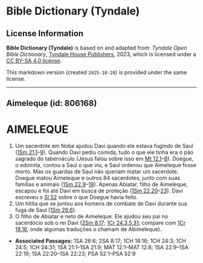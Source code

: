 # Bible Dictionary (Tyndale)

## License Information

**Bible Dictionary (Tyndale)** is based on and adapted from: _Tyndale Open Bible Dictionary_, [Tyndale House Publishers](https://tyndaleopenresources.com/), 2023, which is licensed under a [CC BY-SA 4.0 license](https://creativecommons.org/licenses/by-sa/4.0/legalcode.en).

This markdown version (created `2025-10-20`) is provided under the same license.



--------------------------------

## Aimeleque (id: 806168)

AIMELEQUE
=========

1. Um sacerdote em Nobe ajudou Davi quando ele estava fugindo de Saul ([1Sm 21\.1](https://ref.ly/1Sam21:1-1Sam21:9)–[9](https://ref.ly/1Sam21:1-1Sam21:9)). Quando Davi pediu comida, tudo o que ele tinha era o pão sagrado do tabernáculo (Jesus falou sobre isso em [Mt 12\.1](https://ref.ly/Matt12:1-Matt12:8)–[8](https://ref.ly/Matt12:1-Matt12:8)). Doegue, o edomita, contou a Saul o que viu, e Saul ordenou que Aimeleque fosse morto. Mas os guardas de Saul não queriam matar um sacerdote. Doegue matou Aimeleque e outros 84 sacerdotes, junto com suas famílias e animais ([1Sm 22\.9](https://ref.ly/1Sam22:9-1Sam22:19)–[19](https://ref.ly/1Sam22:9-1Sam22:19)). Apenas Abiatar, filho de Aimeleque, escapou e foi até Davi em busca de proteção ([1Sm 22\.20](https://ref.ly/1Sam22:20-1Sam22:23)–[23](https://ref.ly/1Sam22:20-1Sam22:23)). Davi escreveu o [Sl 52](https://ref.ly/Ps52:1-Ps52:9) sobre o que Doegue havia feito.
2. Um hitita que se juntou aos homens de combate de Davi durante sua fuga de Saul ([1Sm 26\.6](https://ref.ly/1Sam26:6)).
3. O filho de Abiatar e neto de Aimeleque. Ele ajudou seu pai no sacerdócio sob o rei Davi ([2Sm 8\.17](https://ref.ly/2Sam8:17); [1Cr 24\.3,5,31](https://ref.ly/1Chr24:3,1Chr24:5,1Chr24:31); compare com [1Cr 18\.16](https://ref.ly/1Chr18:16), onde algumas traduções o chamam de Abimeleque).

* **Associated Passages:** 1SA 26:6; 2SA 8:17; 1CH 18:16; 1CH 24:3; 1CH 24:5; 1CH 24:31; 1SA 21:1–1SA 21:9; MAT 12:1–MAT 12:8; 1SA 22:9–1SA 22:19; 1SA 22:20–1SA 22:23; PSA 52:1–PSA 52:9

